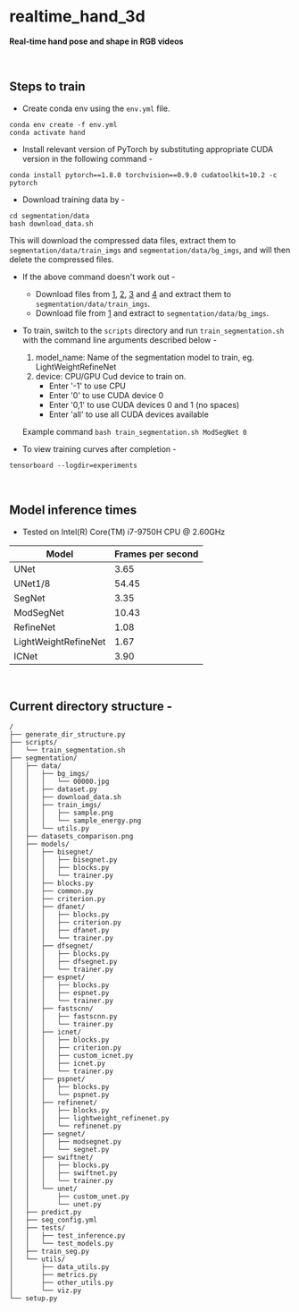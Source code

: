 # realtime_hand_3d

<b>Real-time hand pose and shape in RGB videos</b>

<br>

## Steps to train 

- Create conda env using the `env.yml` file.

```
conda env create -f env.yml
conda activate hand
```

- Install relevant version of PyTorch by substituting appropriate CUDA version in the following command -

```
conda install pytorch==1.8.0 torchvision==0.9.0 cudatoolkit=10.2 -c pytorch
```

- Download training data by -

```
cd segmentation/data
bash download_data.sh
```

This will download the compressed data files, extract them to `segmentation/data/train_imgs` and `segmentation/data/bg_imgs`, and will then delete the compressed files.

- If the above command doesn't work out -

    - Download files from [1](https://byu.box.com/s/moy2j92p9j9tv8mw8c1dgafn4r4pod19), [2](https://byu.box.com/s/jdto18tt4q89pdmn2l2wiiics2ltdr54), [3](https://byu.box.com/s/0yj1iqlsmt7aw7odp3ns50e39nmer4vo) and [4](https://byu.box.com/s/fr3lcjscu5xit6qbyqdooy6pi6uyk1q3) and extract them to `segmentation/data/train_imgs`.
    - Download file from [1](https://byu.box.com/s/dc16feb1nhswm3imtce7f6r5ai7d0i6w) and extract to `segmentation/data/bg_imgs`.

- To train, switch to the `scripts` directory and run `train_segmentation.sh` with the command line arguments described below -
    1. model_name: Name of the segmentation model to train, eg. LightWeightRefineNet
    2. device: CPU/GPU Cud device to train on.
        - Enter '-1' to use CPU
        - Enter '0' to use CUDA device 0
        - Enter '0,1' to use CUDA devices 0 and 1 (no spaces)
        - Enter 'all' to use all CUDA devices available

    Example command `bash train_segmentation.sh ModSegNet 0`

- To view training curves after completion -

```
tensorboard --logdir=experiments
```

<br>

## Model inference times

- Tested on Intel(R) Core(TM) i7-9750H CPU @ 2.60GHz

| Model                           | Frames per second |
| --------------------------------| ------------------|
| UNet                            |      3.65         |
| UNet1/8                         |      54.45        |
| SegNet                          |      3.35         |
| ModSegNet                       |      10.43        |
| RefineNet                       |      1.08         |
| LightWeightRefineNet            |      1.67         |
| ICNet                           |      3.90         |

<br>

## Current directory structure - 

```
/
├── generate_dir_structure.py
├── scripts/
│   └── train_segmentation.sh
├── segmentation/
│   ├── data/
│   │   ├── bg_imgs/
│   │   │   └── 00000.jpg
│   │   ├── dataset.py
│   │   ├── download_data.sh
│   │   ├── train_imgs/
│   │   │   ├── sample.png
│   │   │   └── sample_energy.png
│   │   └── utils.py
│   ├── datasets_comparison.png
│   ├── models/
│   │   ├── bisegnet/
│   │   │   ├── bisegnet.py
│   │   │   ├── blocks.py
│   │   │   └── trainer.py
│   │   ├── blocks.py
│   │   ├── common.py
│   │   ├── criterion.py
│   │   ├── dfanet/
│   │   │   ├── blocks.py
│   │   │   ├── criterion.py
│   │   │   ├── dfanet.py
│   │   │   └── trainer.py
│   │   ├── dfsegnet/
│   │   │   ├── blocks.py
│   │   │   ├── dfsegnet.py
│   │   │   └── trainer.py
│   │   ├── espnet/
│   │   │   ├── blocks.py
│   │   │   ├── espnet.py
│   │   │   └── trainer.py
│   │   ├── fastscnn/
│   │   │   ├── fastscnn.py
│   │   │   └── trainer.py
│   │   ├── icnet/
│   │   │   ├── blocks.py
│   │   │   ├── criterion.py
│   │   │   ├── custom_icnet.py
│   │   │   ├── icnet.py
│   │   │   └── trainer.py
│   │   ├── pspnet/
│   │   │   ├── blocks.py
│   │   │   └── pspnet.py
│   │   ├── refinenet/
│   │   │   ├── blocks.py
│   │   │   ├── lightweight_refinenet.py
│   │   │   └── refinenet.py
│   │   ├── segnet/
│   │   │   ├── modsegnet.py
│   │   │   └── segnet.py
│   │   ├── swiftnet/
│   │   │   ├── blocks.py
│   │   │   ├── swiftnet.py
│   │   │   └── trainer.py
│   │   └── unet/
│   │       ├── custom_unet.py
│   │       └── unet.py
│   ├── predict.py
│   ├── seg_config.yml
│   ├── tests/
│   │   ├── test_inference.py
│   │   └── test_models.py
│   ├── train_seg.py
│   └── utils/
│       ├── data_utils.py
│       ├── metrics.py
│       ├── other_utils.py
│       └── viz.py
└── setup.py
```

